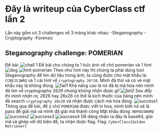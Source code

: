 
# Đây là writeup của CyberClass ctf lần 2

Lần này gồm có 3 challenges về 3 mảng khác nhau:
-Steganography
-Cryptography
-Forensic

## Steganography challenge: POMERIAN
Đề bài:
![chall 1](pics/chall-data/pomerian.jpg)
Đề bài cho chúng ta 1 bức ảnh về chó pomerian và 1 hint
![dog](pics/chall-data/dog.jpg) ![hint-pomerian](pics/chall-data/pomerian.jpg)
Theo như hint này thì chúng ta phải dùng tool Steganography để tìm dữ liệu trong ảnh, ta cũng được cho mật khẩu là: `CCBEJSJWRQ` và 1 cái hint về `cryptography 26*26`.
Mình đã thử và có vẻ mật khẩu này là không đúng.
![fail1](pics/fail/fail1.jpg)
Khả năng cao là nó đã bị mã hóa nên mình đã tìm về cryptography 26*26 nhưng không nhận được gì!
![fail2](pics/fail/fail2.jpg)
Sau đấy thì mình nhận ra, 26*26 hay 26x26 có thể là kích thước của bảng nên mình đã search `cryptography 26x26` và nhận được cách mã hóa đúng.
![success1](pics/success/success1.jpg)
Thông qua đề bài, để ý chữ `POMERIAN` được viết in hoa, mình biết nó sẽ là pass để giải mã và mình đã giải mã thành công
Mật khẩu đúng: `NOPASSWORD`
![success2](pics/success/success2.jpg)
![success3](pics/success/success3.jpg)
![success4](pics/success/success4.jpg)
Dễ dàng nhận ra đây là base64, giải mã và ghép với dữ kiện đề, ta nhận được flag.
Flag: `CyberClass{Golden Retriever}`